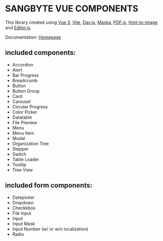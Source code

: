 # SANGBYTE VUE COMPONENTS

This library created using [Vue 3](https://vuejs.org/guide/introduction.html), [Vite](https://vitejs.dev/), [Day.js](https://day.js.org/), [Maska](https://beholdr.github.io/maska/#/), [PDF.js](https://mozilla.github.io/pdf.js/), [html-to-image](https://github.com/bubkoo/html-to-image/) and [Editor.js](https://editorjs.io/).

Documentation: [Homepage](http://edgarjuvianno.github.io/vue-sb-components)

## included components:
- Accordion
- Alert
- Bar Progress
- Breadcrumb
- Button
- Button Group
- Card
- Carousel
- Circular Progress
- Color Picker
- Datatable
- File Preview
- Menu
- Menu Item
- Modal
- Organization Tree
- Stepper
- Switch
- Table Loader
- Tooltip
- Tree View

## included form components:
- Datepicker
- Dropdown
- Checkkbox
- File Input
- Input
- Input Mask
- Input Number (w/ or w/o localization)
- Radio

